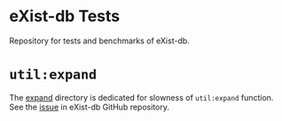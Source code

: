 # eXist-db Tests

Repository for tests and benchmarks of eXist-db.

# `util:expand`

The [expand](../expand) directory is dedicated for slowness of `util:expand` function. See the [issue](https://github.com/eXist-db/exist/issues/5738) in eXist-db GitHub repository.
